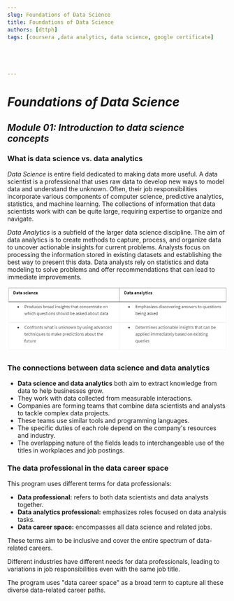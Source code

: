 ```yaml
---
slug: Foundations of Data Science
title: Foundations of Data Science 
authors: [dttph]
tags: [coursera ,data analytics, data science, google certificate]




---
```




# ***Foundations of Data Science***

## ***Module 01: Introduction to data science concepts***

### What is data science vs. data analytics 

*Data Science* is entire field dedicated to making data more useful. A data scientist is a professional that uses raw data to develop new ways to model data and understand the unknown. Often, their job responsibilities incorporate various components of computer science, predictive analytics, statistics, and machine learning. The collections of information that data scientists work with can be quite large, requiring expertise to organize and navigate. 

*Data Analytics* is a subfield of the larger data science discipline. The aim of data analytics is to create methods to capture, process, and organize data to uncover actionable insights for current problems. Analysts focus on processing the information stored in existing datasets and establishing the best way to present this data. Data analysts rely on statistics and data modeling to solve problems and offer recommendations that can lead to immediate improvements. 

![comparison](./img_gg/comparison.png "Comparison Data Science and Data Analytics")

### The connections between data science and data analytics

- **Data science and data analytics** both aim to extract knowledge from data to help businesses grow.
- They work with data collected from measurable interactions.
- Companies are forming teams that combine data scientists and analysts to tackle complex data projects.
- These teams use similar tools and programming languages.
- The specific duties of each role depend on the company's resources and industry.
- The overlapping nature of the fields leads to interchangeable use of the titles in workplaces and job postings.

### The data professional in the data career space

This program uses different terms for data professionals:

- **Data professional:** refers to both data scientists and data analysts together.
- **Data analytics professional:** emphasizes roles focused on data analysis tasks.
- **Data career space:** encompasses all data science and related jobs.

These terms aim to be inclusive and cover the entire spectrum of data-related careers.

Different industries have different needs for data professionals, leading to variations in job responsibilities even with the same job title.

The program uses "data career space" as a broad term to capture all these diverse data-related career paths.